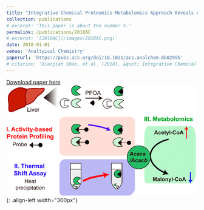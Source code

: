 ```yaml
---
title: "Integrative Chemical Proteomics-Metabolomics Approach Reveals Acaca/Acacb as Direct Molecular Targets of PFOA"
collection: publications
# excerpt: 'This paper is about the number 5.'
permalink: /publications/2018AC
# excerpt: '[2018AC](/images/2018AC.png)'
date: 2018-01-01
venue: 'Analtyical Chemistry'
paperurl: 'https://pubs.acs.org/doi/10.1021/acs.analchem.8b02995'
# citation: 'Xiaojian Shao, et al. (2018). &quot; Integrative Chemical Proteomics-Metabolomics Approach Reveals Acaca/Acacb as Direct Molecular Targets of PFOA.&quot; <i>Analtyical Chemistry</i>. 1(1).'
---
```


[Download paper here](https://rocketjishao.github.io/files/2018AC.pdf)  
![Graphical Abstract](/images/2018AC.png){: .align-left width="300px"}  
